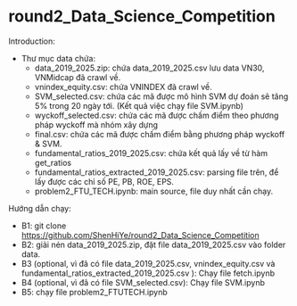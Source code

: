 # round2_Data_Science_Competition
Introduction: 
- Thư mục data chứa:
  + data_2019_2025.zip: chứa data_2019_2025.csv lưu data VN30, VNMidcap đã crawl về.
  + vnindex_equity.csv: chứa VNINDEX đã crawl về.
  + SVM_selected.csv: chứa các mã được mô hình SVM dự đoán sẽ tăng 5% trong 20 ngày tới. (Kết quả việc chạy file SVM.ipynb)  
  + wyckoff_selected.csv: chứa các mã được chấm điểm theo phương pháp wyckoff mà nhóm xây dựng
  + final.csv: chứa các mã được chấm điểm bằng phương pháp wyckoff & SVM.
  + fundamental_ratios_2019_2025.csv: chứa kết quả lấy về từ hàm get_ratios
  + fundamental_ratios_extracted_2019_2025.csv: parsing file trên, để lấy được các chỉ số PE, PB, ROE, EPS.
  + problem2_FTU_TECH.ipynb: main source, file duy nhất cần chạy. 

Hướng dẫn chạy: 
- B1: git clone https://github.com/ShenHiYe/round2_Data_Science_Competition
- B2: giải nén data_2019_2025.zip, đặt file data_2019_2025.csv vào folder data. 
- B3 (optional, vì đã có file data_2019_2025.csv, vnindex_equity.csv và fundamental_ratios_extracted_2019_2025.csv ): Chạy file fetch.ipynb
- B4 (optional, vì đã có file SVM_selected.csv): Chạy file SVM.ipynb
- B5: chạy file problem2_FTUTECH.ipynb
